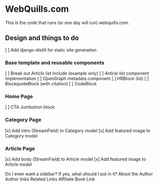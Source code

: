 # WebQuills.com

This is the code that runs (or one day will run) webquills.com.

## Design and things to do

[ ] Add django-distill for static site generation

### Base template and reusable components

[ ] Break out *Article list* include (example only)
[ ] *Article list* component implementation
[ ] OpenGraph metadata component
[ ] HRBlock (lol)
[ ] BlockquoteBlock (with citation)
[ ] CodeBlock

### Home Page

[ ] CTA Jumbotron block

### Category Page

[x] Add intro (StreamField) to Category model
[x] Add featured image to Category model

### Article Page

[x] Add body (StreamField) to Article model
[x] Add featured image to Article model

Do I even want a sidebar? If yes, what should I put in it?
About the Author
Author links
Related Links
Affiliate Book Link
